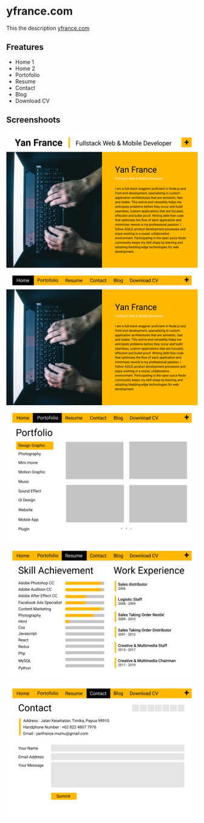 # yfrance.com

This the description [yfrance.com](https://yfrance.com)

## Freatures

- Home 1
- Home 2
- Portofolio
- Resume
- Contact
- Blog
- Download CV

## Screenshoots

![home 1](images/home1.png)
![home 2](images/home2.png)
![portofolio](images/portofolio.png)
![resume](images/resume.png)
![contact](images/contact.png)
